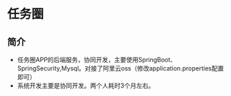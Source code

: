 # 任务圈

## 简介
- 任务圈APP的后端服务，协同开发，主要使用SpringBoot、SpringSecurity,Mysql。对接了阿里云oss（修改application.properties配置即可）
- 系统开发主要是协同开发。两个人耗时3个月左右。